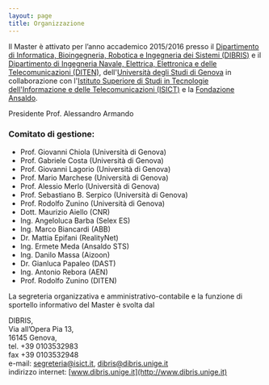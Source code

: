 ```yaml
---
layout: page
title: Organizzazione
---
```


Il Master è attivato per l’anno accademico 2015/2016 presso il [Dipartimento di Informatica, Bioingegneria, Robotica e Ingegneria dei Sistemi (DIBRIS)](http://www.dibris.unige.it/) e il [Dipartimento di Ingegneria Navale, Elettrica, Elettronica e delle Telecomunicazioni (DITEN)](http://www.diten.unige.it/), dell'[Università degli Studi di Genova](http://www.diten.unige.it/) in collaborazione con l'[Istituto Superiore di Studi in Tecnologie dell'Informazione e delle Telecomunicazioni (ISICT)](http://www.isict.it) e la [Fondazione Ansaldo](http://www.fondazioneansaldo.it/). 

 
Presidente Prof. Alessandro Armando
 
### Comitato di gestione:
* Prof. Giovanni Chiola (Università di Genova)
* Prof. Gabriele Costa (Università di Genova)
* Prof. Giovanni Lagorio (Università di Genova)
* Prof. Mario Marchese (Università di Genova)
* Prof. Alessio Merlo (Università di Genova)
* Prof. Sebastiano B. Serpico (Università di Genova)
* Prof. Rodolfo Zunino (Università di Genova)
* Dott. Maurizio Aiello (CNR)
* Ing. Angeloluca Barba (Selex ES)
* Ing. Marco Biancardi (ABB)
* Dr. Mattia Epifani (RealityNet)
* Ing. Ermete Meda (Ansaldo STS)
* Ing. Danilo Massa (Aizoon) 
* Dr. Gianluca Papaleo (DAST)
* Ing. Antonio Rebora (AEN)
* Prof. Rodolfo Zunino (DITEN)

La segreteria organizzativa e amministrativo-contabile e la funzione di sportello informativo del Master è svolta dal 

DIBRIS,  
Via all’Opera Pia 13,    
16145 Genova,   
tel. +39 0103532983  
fax  +39 0103532948  
e-mail: [segreteria@isict.it](mailto:segreteria@isict.it), [dibris@dibris.unige.it](mailtodibris@dibris.unige.it)  
indirizzo internet: [www.dibris.unige.it](http://www.dibris.unige.it)
